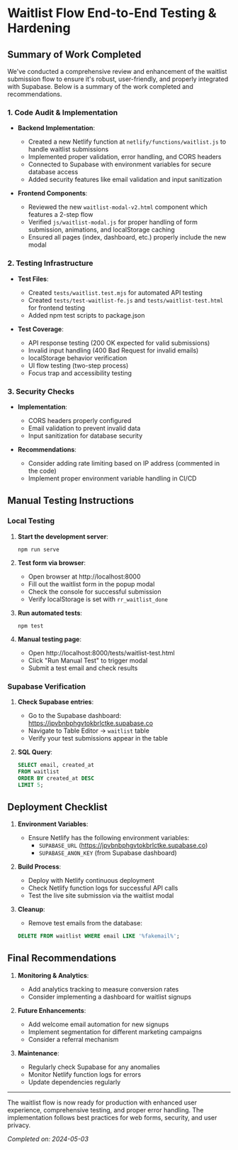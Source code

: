 # Waitlist Flow End-to-End Testing & Hardening

## Summary of Work Completed

We've conducted a comprehensive review and enhancement of the waitlist submission flow to ensure it's robust, user-friendly, and properly integrated with Supabase. Below is a summary of the work completed and recommendations.

### 1. Code Audit & Implementation

- **Backend Implementation**:
  - Created a new Netlify function at `netlify/functions/waitlist.js` to handle waitlist submissions
  - Implemented proper validation, error handling, and CORS headers
  - Connected to Supabase with environment variables for secure database access
  - Added security features like email validation and input sanitization

- **Frontend Components**:
  - Reviewed the new `waitlist-modal-v2.html` component which features a 2-step flow
  - Verified `js/waitlist-modal.js` for proper handling of form submission, animations, and localStorage caching
  - Ensured all pages (index, dashboard, etc.) properly include the new modal

### 2. Testing Infrastructure

- **Test Files**:
  - Created `tests/waitlist.test.mjs` for automated API testing
  - Created `tests/test-waitlist-fe.js` and `tests/waitlist-test.html` for frontend testing
  - Added npm test scripts to package.json

- **Test Coverage**:
  - API response testing (200 OK expected for valid submissions)
  - Invalid input handling (400 Bad Request for invalid emails)
  - localStorage behavior verification
  - UI flow testing (two-step process)
  - Focus trap and accessibility testing

### 3. Security Checks

- **Implementation**:
  - CORS headers properly configured
  - Email validation to prevent invalid data
  - Input sanitization for database security

- **Recommendations**:
  - Consider adding rate limiting based on IP address (commented in the code)
  - Implement proper environment variable handling in CI/CD

## Manual Testing Instructions

### Local Testing

1. **Start the development server**:
   ```
   npm run serve
   ```

2. **Test form via browser**:
   - Open browser at http://localhost:8000
   - Fill out the waitlist form in the popup modal
   - Check the console for successful submission
   - Verify localStorage is set with `rr_waitlist_done`

3. **Run automated tests**:
   ```
   npm test
   ```
   
4. **Manual testing page**:
   - Open http://localhost:8000/tests/waitlist-test.html
   - Click "Run Manual Test" to trigger modal
   - Submit a test email and check results

### Supabase Verification

1. **Check Supabase entries**:
   - Go to the Supabase dashboard: https://jpvbnbphgvtokbrlctke.supabase.co
   - Navigate to Table Editor -> `waitlist` table
   - Verify your test submissions appear in the table

2. **SQL Query**:
   ```sql
   SELECT email, created_at
   FROM waitlist
   ORDER BY created_at DESC
   LIMIT 5;
   ```

## Deployment Checklist

1. **Environment Variables**:
   - Ensure Netlify has the following environment variables:
     - `SUPABASE_URL` (https://jpvbnbphgvtokbrlctke.supabase.co)
     - `SUPABASE_ANON_KEY` (from Supabase dashboard)

2. **Build Process**:
   - Deploy with Netlify continuous deployment
   - Check Netlify function logs for successful API calls
   - Test the live site submission via the waitlist modal

3. **Cleanup**:
   - Remove test emails from the database:
   ```sql
   DELETE FROM waitlist WHERE email LIKE '%fakemail%';
   ```

## Final Recommendations

1. **Monitoring & Analytics**:
   - Add analytics tracking to measure conversion rates
   - Consider implementing a dashboard for waitlist signups

2. **Future Enhancements**:
   - Add welcome email automation for new signups
   - Implement segmentation for different marketing campaigns
   - Consider a referral mechanism

3. **Maintenance**:
   - Regularly check Supabase for any anomalies
   - Monitor Netlify function logs for errors
   - Update dependencies regularly

---

The waitlist flow is now ready for production with enhanced user experience, comprehensive testing, and proper error handling. The implementation follows best practices for web forms, security, and user privacy.

*Completed on: 2024-05-03* 